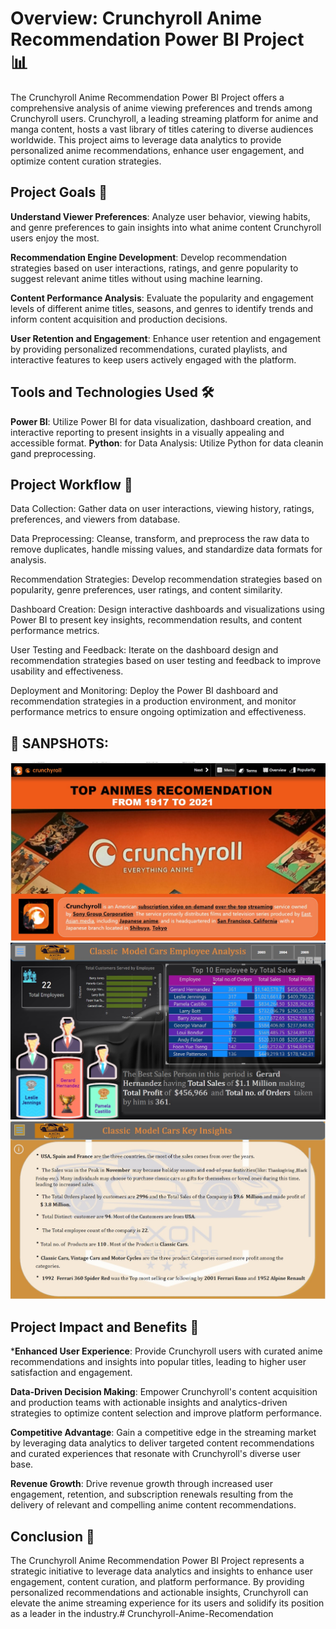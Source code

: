 # Overview: Crunchyroll Anime Recommendation Power BI Project 📊
The Crunchyroll Anime Recommendation Power BI Project offers a comprehensive analysis of anime viewing preferences and trends among Crunchyroll users. Crunchyroll, a leading streaming platform for anime and manga content, hosts a vast library of titles catering to diverse audiences worldwide. This project aims to leverage data analytics to provide personalized anime recommendations, enhance user engagement, and optimize content curation strategies.

## Project Goals 🎯
**Understand Viewer Preferences**: Analyze user behavior, viewing habits, and genre preferences to gain insights into what anime content Crunchyroll users enjoy the most.

**Recommendation Engine Development**: Develop recommendation strategies based on user interactions, ratings, and genre popularity to suggest relevant anime titles without using machine learning.

**Content Performance Analysis**: Evaluate the popularity and engagement levels of different anime titles, seasons, and genres to identify trends and inform content acquisition and production decisions.

**User Retention and Engagement**: Enhance user retention and engagement by providing personalized recommendations, curated playlists, and interactive features to keep users actively engaged with the platform.

## Tools and Technologies Used 🛠️
**Power BI**: Utilize Power BI for data visualization, dashboard creation, and interactive reporting to present insights in a visually appealing and accessible format.
**Python**: for Data Analysis: Utilize Python for data cleanin gand preprocessing.

## Project Workflow 🚀
Data Collection: Gather data on user interactions, viewing history, ratings, preferences, and viewers from  database.

Data Preprocessing: Cleanse, transform, and preprocess the raw data to remove duplicates, handle missing values, and standardize data formats for analysis.

Recommendation Strategies: Develop recommendation strategies based on popularity, genre preferences, user ratings, and content similarity.

Dashboard Creation: Design interactive dashboards and visualizations using Power BI to present key insights, recommendation results, and content performance metrics.

User Testing and Feedback: Iterate on the dashboard design and recommendation strategies based on user testing and feedback to improve usability and effectiveness.

Deployment and Monitoring: Deploy the Power BI dashboard and recommendation strategies in a production environment, and monitor performance metrics to ensure ongoing optimization and effectiveness.
## :camera_flash: SANPSHOTS:
![SALES VIEW](https://github.com/Sonus5418/Crunchyroll-Anime-Recomendation/blob/main/crunchyroll%20anime%20dashboard%20images/crunchyroll%201.jpg)
![EMPLOYEE VIEW](https://github.com/Sonus5418/classic-cars-sales-dashboard/blob/main/classic%20cars%20dashboards/classic%20car%202.jpg)
![KEY INSIGHTS](https://github.com/Sonus5418/classic-cars-sales-dashboard/blob/main/classic%20cars%20dashboards/classic%20car%203.jpg)


## Project Impact and Benefits 🌟
***Enhanced User Experience**: Provide Crunchyroll users with curated anime recommendations and insights into popular titles, leading to higher user satisfaction and engagement.

**Data-Driven Decision Making**: Empower Crunchyroll's content acquisition and production teams with actionable insights and analytics-driven strategies to optimize content selection and improve platform performance.

**Competitive Advantage**: Gain a competitive edge in the streaming market by leveraging data analytics to deliver targeted content recommendations and curated experiences that resonate with Crunchyroll's diverse user base.

**Revenue Growth**: Drive revenue growth through increased user engagement, retention, and subscription renewals resulting from the delivery of relevant and compelling anime content recommendations.

## Conclusion 🎉
The Crunchyroll Anime Recommendation Power BI Project represents a strategic initiative to leverage data analytics and insights to enhance user engagement, content curation, and platform performance. By providing personalized recommendations and actionable insights, Crunchyroll can elevate the anime streaming experience for its users and solidify its position as a leader in the industry.# Crunchyroll-Anime-Recomendation
